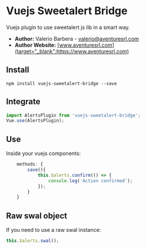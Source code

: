 # Vuejs Sweetalert Bridge
Vuejs plugin to use sweetalert js lib in a smart way.


- **Author:** Valerio Barbera - [valerio@aventuresrl.com](mailto:valerio@aventuresrl.com)
- **Author Website:** [www.aventuresrl.com](target="_blank":https://www.aventuresrl.com)


## Install
`npm install vuejs-sweetalert-bridge --save`


## Integrate
```javascript
import AlertsPlugin from 'vuejs-sweetalert-bridge';
Vue.use(AlertsPlugin);
```


## Use
Inside your vuejs components:
```javascript
    methods: {
        save(){
            this.$alerts.confirm(() => {
                console.log('Action confirmed');
            });
        }
    }
```


## Raw swal object
If you need to use a raw swal instance:
```javascript
this.$alerts.swal();
```